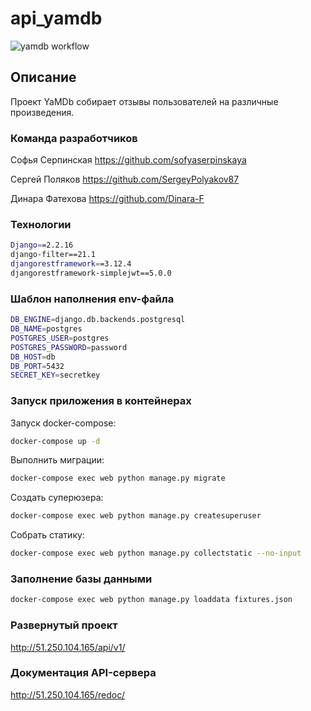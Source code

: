 # api_yamdb

![yamdb workflow](https://github.com/sofyaserpinskaya/yamdb_final/workflows/yamdb_workflow/badge.svg)

## Описание

Проект YaMDb собирает отзывы пользователей на различные произведения.

### Команда разработчиков

Софья Серпинская <https://github.com/sofyaserpinskaya>

Сергей Поляков <https://github.com/SergeyPolyakov87>

Динара Фатехова <https://github.com/Dinara-F>

### Технологии

```bash
Django==2.2.16
django-filter==21.1
djangorestframework==3.12.4
djangorestframework-simplejwt==5.0.0
```

### Шаблон наполнения env-файла

```bash
DB_ENGINE=django.db.backends.postgresql
DB_NAME=postgres
POSTGRES_USER=postgres
POSTGRES_PASSWORD=password
DB_HOST=db
DB_PORT=5432
SECRET_KEY=secretkey
```

### Запуск приложения в контейнерах

Запуск docker-compose:

```bash
docker-compose up -d
```

Выполнить миграции:

```bash
docker-compose exec web python manage.py migrate
```

Создать суперюзера:

```bash
docker-compose exec web python manage.py createsuperuser
```

Собрать статику:

```bash
docker-compose exec web python manage.py collectstatic --no-input
```

### Заполнение базы данными

```bash
docker-compose exec web python manage.py loaddata fixtures.json
```

### Развернутый проект

<http://51.250.104.165/api/v1/>

### Документация API-сервера

<http://51.250.104.165/redoc/>
